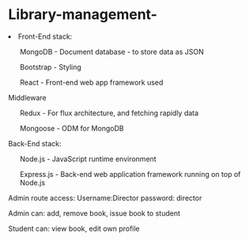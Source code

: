 # Library-management-


<li>Front-End stack:</li>
<ul>MongoDB - Document database - to store data as JSON</ul>
<ul>Bootstrap - Styling</ul>
<ul>React - Front-end web app framework used</ul>

Middleware
<ul>Redux - For flux architecture, and fetching rapidly data</ul>
<ul>Mongoose - ODM for MongoDB</ul>

Back-End stack:
<ul>Node.js - JavaScript runtime environment</ul>
<ul>Express.js - Back-end web application framework running on top of Node.js</ul>

Admin route access:
Username:Director
password: director

Admin can: add, remove book, issue book to student

Student can: view book, edit own profile

